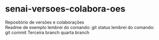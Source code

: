 # senai-versoes-colabora-oes
Repositório de versões e colaborações  
Readme de exemplo
lembrei do comando: git status
lembrei do comando: git commit
Terceira branch
quarta branch

